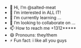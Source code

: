 - 👋 Hi, I’m @salted-meat
- 👀 I’m interested in ALL IT!
- 🌱 I’m currently learning ...
- 💞️ I’m looking to collaborate on ...
- 📫 How to reach me +1312*****
- 😄 Pronouns: they/them
- ⚡ Fun fact: i like all you guys

<!---
salted-meat/salted-meat is a ✨ special ✨ repository because its `README.md` (this file) appears on your GitHub profile.
You can click the Preview link to take a look at your changes.
--->
